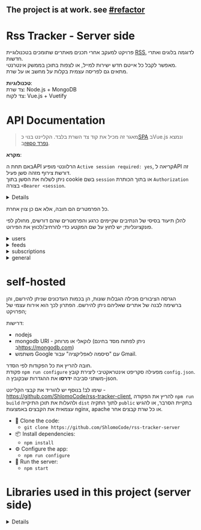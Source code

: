 ## The project is at work. see [#refactor](https://github.com/ShlomoCode/rss-tracker-server/pull/2)
# Rss Tracker - Server side

פרויקט למעקב אחרי תכנים מאתרים שתומכים בטכנולוגיית [RSS](https://he.wikipedia.org/wiki/RSS), לדוגמה בלוגים ואתרי חדשות.</br>
מאפשר לקבל כל אייטם חדש ישירות למייל, או לצפות בתוכן בממשק אינטרנטי.</br>
מתאים גם לפריסה עצמית בקלות על מחשב או על שרת.

**טכנולוגיות**:</br>
צד שרת: Node.js + MongoDB</br>
צד לקוח: Vue.js + Vuetify

# API Documentation

>מאגר זה מכיל את קוד צד השרת בלבד. הקליינט בנוי כ[SPA](https://en.wikipedia.org/wiki/Single-page_application) בVue.js ונמצא ב[repo נפרד](https://github.com/ShlomoCode/rss-tracker-client).

**מקרא**:

באם תחת הAPI הרלוונטי מופיע `Active session required: yes`, קריאה לAPI זה דורשת צירוף מזהה סשן פעיל.</br>
ניתן לשלוח את הסשן בתוך cookie בשם `session` או בתוך הכותרת `Authorization` בצורה `<Bearer <session`.

<details>

> את הסשן ניתן לקבל בכתובת הlogin על ידי שליחת שם משתמש וסיסמה.
> באם ההתחברות תקינה, הסשן יחזור כcookie בשם `session` עם הגדרת `httpOnly` ותפוגה של 30 ימים, וכן בתשובת הJSON.</br>
> יש לשים לב שייתכן שסשן יפוג קודם, לדוגמה במקרה של שינוי סיסמה.
> ניתן לבטל את הטוקן באופן יזום ע"י שליחת בקשה לכתובת הlogout בצירוף הסשן כעוגיה/header, כנ"ל.

</details>

כל הפרמטרים הם חובה, אלא אם כן צוין אחרת.

להלן תיעוד בסיסי של הנתיבים שקיימים כרגע והפרמטרים שהם דורשים, מחולק לפי פונקציונליות; יש לחוץ על שם המקטע כדי להרחיב/לכווץ את הפירוט.

<details>
<summary>users</summary>

## users

APIs תחת הנתיב `/api/users`. מכילים פעולות הקשורות למשתמשים.

#### signup

הרשמת משתמש חדש.

```
    POST /api/users/signup
```

**body:**

- email
- password

**Active session required**: no

#### login

התחברות למשתמש קיים.

```
    POST /api/users/login
```

**body**:

- email
- password

**Active session required**: no

#### log out

התנתקות ומחיקת הסשן הפעיל מהדאטהבייס.

```
    POST /api/users/logout
```

**Active session required**: yes

#### send verify email

בקשת שליחת מייל אימות למייל המשתמש המחובר כעת.

```
    POST /api/users/send-verification-email
```

none parameters.

**Active session required**: yes

#### verify

אימות מייל עבור המשתמש המחובר כעת.

```
    POST /api/users/verify
```

**body**:

- code [5 digits]

**Active session required**: yes

### forgot password

בקשת שליחת מייל לאיפוס סיסמה.

```
    POST /api/users/forgot-password
```

**body**:

- email

**Active session required**: no

### change password

שינוי סיסמה באמצעות קוד אימות.

```
    POST /api/users/change-password
```

**body**:
    - email
    - newPassword
    - token [5 digits]

**Active session required**: no

</details>

<details>
<summary>feeds</summary>

## feeds

APIs תחת הנתיב `/api/feeds`. מכילים פעולות הקשורות לערוצי העדכונים (RSS). בקבלת מידע על פיד, מושמטים פרטים על משתמשים אחרים שנרשמו לפיד.

#### get all feeds

קבלת כל הפידים הקיימים במערכת.

```
    GET /api/feeds
```

**Active session required**: yes

#### get specific feed

מחזיר פיד ספציפי.

```
    GET /api/feeds/:id
```

**params**:

- id [feed id - mongo id]

**Active session required**: yes

#### create new feed

יצירת פיד חדש.
באם הוגדרה רשימה לבנה - כפוף להיצאות הםיד תחת דומיין מורשה.

```
    POST /api/feeds
```

**body**:
    - url [feed url. prefix - etc. '/feed' is required]

**Active session required**: yes

</details>

<details>
<summary>subscriptions</summary>

## subscriptions

ניהול הרשמות לפידים (קבלה למייל של כל תוכן חדש בפיד המנוי).

#### subscribe to feed

הרשמה לקבלת עדכונים למייל עבור פיד מסוים.

```
    POST /api/subscriptions/:feedId
```

**params**:
    - feedId [mongo id]

**Active session required**: yes

#### unsubscribe from feed

ביטול הרשמה לקבלת עדכונים למייל עבור פיד מסוים.

```
    DELETE /api/subscriptions/:feedId
```

**params**:
    - feedId [mongo id]

**Active session required**: yes

#### unsubscribe from all feeds

ביטול כל המנויים הקיימים עבור המשתמש המחובר.
כרגע לא ממומש בקליינט.

```
    POST /api/subscriptions/unsubscribe-all
```

none parameters.

**Active session required**: yes

</details>

<details>
<summary>general</summary>

## general

APIs תחת הנתיב `/api/general`. עבור פעולות כלליות

#### get statistics

קבלת סטטיסטיקות כלליות עבור המערכת.

```
    GET /api/general/statistics
```

none parameters.

**Active session required**: no
</details>

# self-hosted

הגרסה הציבורים מכילה הגבלות שונות, הן בכמות העדכונים שניתן להירשם, והן ברשימה לבנה של אתרים שאליהם ניתן להירשם. הפתרון לכך הוא אירוח עצמי של הפרויקט;

דרישות:

- nodejs
- mongodb URI - לוקאלי או מרוחק (ניתן לפתוח מסד בחינם ב<https://mongodb.com>)
- משתמש Google עם "סיסמה לאפליקציה" עבור Gmail.

חובה להריץ את כל הפקודות לפי הסדר.</br>
פקודת `npm run configure` מפעילה סקריפט אינטראקטיבי ליצירת קובץ `config.json`.</br>
משתני סביבה **ידרסו** את ההגדרות שבקובץ ה-json.

שימו לב! בנוסף יש להוריד את קבצי הקליינט - https://github.com/ShlomoCode/rss-tracker-client, להריץ את הפקודה `npm run build` ולהעלות את תוכן התיקייה `dist` לתוך התקיה `public` בתקיית הסרבר, או להגיש עצמאית את הקבצים באמצעות nginx, apache או כל שרת קבצים אחר.

- 🧰 Clone the code:
  - `git clone https://github.com/ShlomoCode/rss-tracker-server`
- 📦 Install dependencies:
  - `npm install`
- ⚙️ Configure the app:
  - `npm run configure`
- 🏃 Run the server:
  - `npm start`

# Libraries used in this project (server side)

<details>

- morgan - logger

- nodemon - refresh the server on file change

- express - http server

- cookie-parser - parse cookies in the server side

- mongoose - connecting to mongoDB

- rss-to-json - get rss feed and convert it to json

- nodemailer - send emails

- zxcvbn-ts - to check the strength of the password

- bcrypt - to encrypt the password

- html-entities - לטיפול באתרים ששולחים בפיד את התוים המיוחדים (מירכאות לדוגמה) בפורמט [HTML Entities](https://www.w3schools.com/html/html_entities.asp)

- html-metadata-parser - get image from html for sites that don't support og:image (JDN example)

- image-to-base64 - download image from url and convert it to base64

- prompts - to get the user input in the configuration process (setup.js file)

- ms - convert milliseconds to human readable format or time in string to milliseconds

- ejs - template engine - emails templates

- javascript-time-ago - convert time to human readable format (for emails)

- express-async-errors - to handle async errors in express

- cross-env - Setting environment variables in the command line (for cross-platform)

- colors - to print colors in the console

- ajv - to validate the requests

- validator - to validate the input

- module-alias - to use aliases in the paths require()

- sanitize-html - to sanitize the html

- cheerio - apply changes to the html before send to client

<details>
